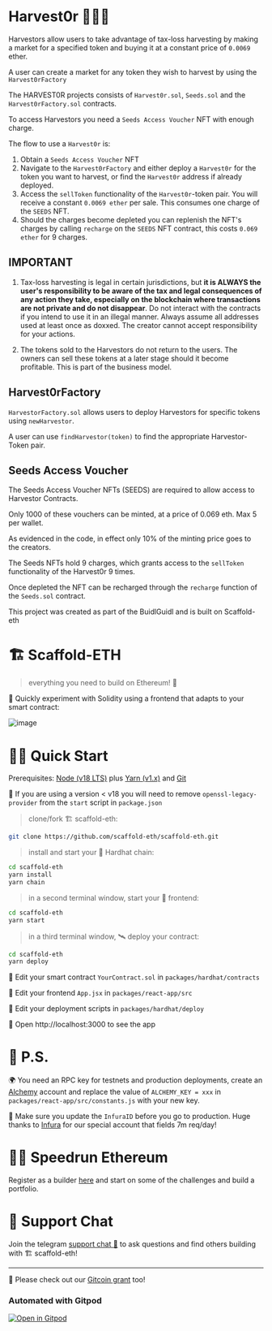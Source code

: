# Harvest0r 🚜🚜🚜

Harvestors allow users to take advantage of tax-loss harvesting by making a market
for a specified token and buying it at a constant price of `0.0069` ether.  

A user can create a market for any token they wish to harvest by using the `Harvest0rFactory`

The HARVEST0R projects consists of `Harvest0r.sol`, `Seeds.sol` and the `Harvest0rFactory.sol` contracts.  

To access Harvestors you need a `Seeds Access Voucher` NFT with enough charge.

The flow to use a `Harvest0r` is:
1. Obtain a `Seeds Access Voucher` NFT
2. Navigate to the `Harvest0rFactory` and either deploy a `Harvest0r` for the token you want to harvest, or find the `Harvest0r` address if already deployed.
3. Access the `sellToken` functionality of the `Harvest0r`-token pair. You will receive a constant `0.0069 ether` per sale. This consumes one charge of the `SEEDS` NFT.
4. Should the charges become depleted you can replenish the NFT's charges by calling `recharge` on the `SEEDS` NFT contract, this costs `0.069 ether` for 9 charges.  


## IMPORTANT
1. Tax-loss harvesting is legal in certain jurisdictions, but **it is ALWAYS the user's responsibility to be aware of the tax and legal consequences of any action they take, especially on the blockchain where transactions are not private and do not disappear**. Do not interact with the contracts if you intend to use it in an illegal manner. Always assume all addresses used at least once as doxxed. The creator cannot accept responsibility for your actions.

2. The tokens sold to the Harvestors do not return to the users. The owners can sell these tokens at a later stage should it become profitable. This is part of the business model.

## Harvest0rFactory  

`HarvestorFactory.sol` allows users to deploy Harvestors for specific tokens using `newHarvestor`.

A user can use `findHarvestor(token)` to find the appropriate Harvestor-Token pair.

## Seeds Access Voucher  

The Seeds Access Voucher NFTs (SEEDS) are required to allow access to Harvestor Contracts.

Only 1000 of these vouchers can be minted, at a price of 0.069 eth. Max 5 per wallet.

As evidenced in the code, in effect only 10% of the minting price goes to the creators.

The Seeds NFTs hold 9 charges, which grants access to the `sellToken` functionality of the Harvest0r 9 times.

Once depleted the NFT can be recharged through the `recharge` function of the `Seeds.sol` contract.

This project was created as part of the BuidlGuidl and is built on Scaffold-eth

# 🏗 Scaffold-ETH

> everything you need to build on Ethereum! 🚀

🧪 Quickly experiment with Solidity using a frontend that adapts to your smart contract:

![image](https://user-images.githubusercontent.com/2653167/124158108-c14ca380-da56-11eb-967e-69cde37ca8eb.png)


# 🏄‍♂️ Quick Start

Prerequisites: [Node (v18 LTS)](https://nodejs.org/en/download/) plus [Yarn (v1.x)](https://classic.yarnpkg.com/en/docs/install/) and [Git](https://git-scm.com/downloads)

🚨 If you are using a version < v18 you will need to remove `openssl-legacy-provider` from the `start` script in `package.json`

> clone/fork 🏗 scaffold-eth:

```bash
git clone https://github.com/scaffold-eth/scaffold-eth.git
```

> install and start your 👷‍ Hardhat chain:

```bash
cd scaffold-eth
yarn install
yarn chain
```

> in a second terminal window, start your 📱 frontend:

```bash
cd scaffold-eth
yarn start
```

> in a third terminal window, 🛰 deploy your contract:

```bash
cd scaffold-eth
yarn deploy
```

🔏 Edit your smart contract `YourContract.sol` in `packages/hardhat/contracts`

📝 Edit your frontend `App.jsx` in `packages/react-app/src`

💼 Edit your deployment scripts in `packages/hardhat/deploy`

📱 Open http://localhost:3000 to see the app

# 💌 P.S.

🌍 You need an RPC key for testnets and production deployments, create an [Alchemy](https://www.alchemy.com/) account and replace the value of `ALCHEMY_KEY = xxx` in `packages/react-app/src/constants.js` with your new key.

📣 Make sure you update the `InfuraID` before you go to production. Huge thanks to [Infura](https://infura.io/) for our special account that fields 7m req/day!

# 🏃💨 Speedrun Ethereum
Register as a builder [here](https://speedrunethereum.com) and start on some of the challenges and build a portfolio.

# 💬 Support Chat

Join the telegram [support chat 💬](https://t.me/joinchat/KByvmRe5wkR-8F_zz6AjpA) to ask questions and find others building with 🏗 scaffold-eth!

---

🙏 Please check out our [Gitcoin grant](https://gitcoin.co/grants/2851/scaffold-eth) too!

### Automated with Gitpod

[![Open in Gitpod](https://gitpod.io/button/open-in-gitpod.svg)](https://gitpod.io/#github.com/scaffold-eth/scaffold-eth)
